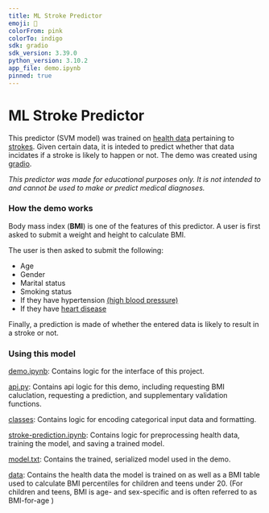 ```yaml
---
title: ML Stroke Predictor
emoji: 🧪
colorFrom: pink
colorTo: indigo
sdk: gradio
sdk_version: 3.39.0
python_version: 3.10.2
app_file: demo.ipynb
pinned: true
---
```


# ML Stroke Predictor

This predictor (SVM model) was trained on [health data](https://www.kaggle.com/fedesoriano/stroke-prediction-dataset) pertaining to [strokes](https://www.cdc.gov/stroke/about.htm#:~:text=A%20stroke%2C%20sometimes%20called%20a,brain%20become%20damaged%20or%20die.). Given certain data, it is inteded to predict whether that data incidates if a stroke is likely to happen or not. The demo was created using [gradio](https://www.gradio.app).

*This predictor was made for educational purposes only. It is not intended to and cannot be used to make or predict medical diagnoses.*

### How the demo works
Body mass index (**BMI**) is one of the features of this predictor. A user is first asked to submit a weight and height to calculate BMI.

The user is then asked to submit the following:
- Age
- Gender
- Marital status
- Smoking status
- If they have hypertension [(high blood pressure)](https://www.who.int/news-room/fact-sheets/detail/hypertension#:~:text=Hypertension%20(high%20blood%20pressure)%20is,get%20your%20blood%20pressure%20checked.) 
- If they have [heart disease](https://www.cdc.gov/heartdisease/about.htm#:~:text=The%20term%20“heart%20disease”%20refers,can%20cause%20a%20heart%20attack.)

Finally, a prediction is made of whether the entered data is likely to result in a stroke or not.

### Using this model

[demo.ipynb](demo.ipynb): Contains logic for the interface of this project.

[api.py](api.py): Contains api logic for this demo, including requesting BMI caluclation, requesting a prediction, and supplementary validation functions.

[classes](classes): Contains logic for encoding categorical input data and formatting.

[stroke-prediction.ipynb](stroke-prediction.ipynb): Contains logic for preprocessing health data, training the model, and saving a trained model.

[model.txt](model.txt): Contains the trained, serialized model used in the demo.

[data](data): Contains the health data the model is trained on as well as a BMI table used to calculate BMI percentiles for children and teens under 20. (For children and teens, BMI is age- and sex-specific and is often referred to as BMI-for-age )


<!-- ## Demo
<video src="data/stroke_pred_demo_clipped.mp4" controls autoplay title="Stroke Predictor Demo"></video> -->
